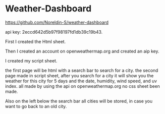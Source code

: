 # Weather-Dashboard

https://github.com/Noreldin-S/weather-dashboard


api key: 2eccd642d5b97f98197fd1db39c19b43.

First I created the Html sheet.

Then I created an account on openweathermap.org and created an aip key.

I created my script sheet.

the first page will be html with a search bar to search for a city.
the second page made in script sheet, after you search for a city it will show you the weather for this city for 5 days and the date, humidity, wind speed, and uv index. all made by using the api on openweathermap.org no css sheet been made.

Also on the left below the search bar all cities will be stored, in case you want to go back to an old city.

